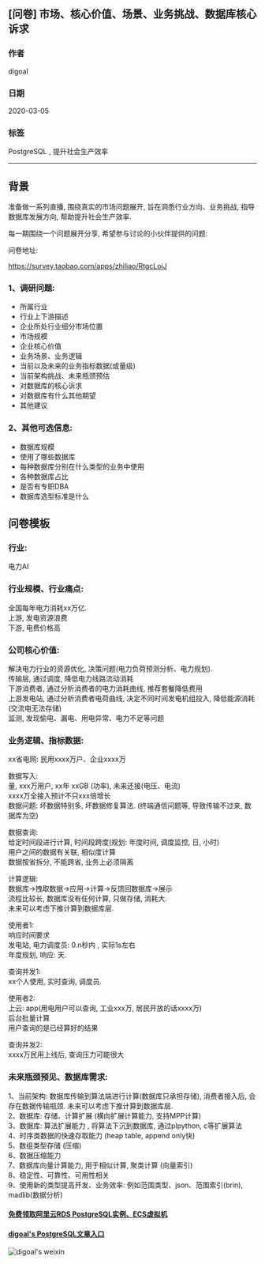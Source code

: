 ## [问卷] 市场、核心价值、场景、业务挑战、数据库核心诉求         
                               
### 作者                               
digoal                              
                              
### 日期                              
2020-03-05                             
                              
### 标签                              
PostgreSQL , 提升社会生产效率         
                              
----                              
                              
## 背景            
准备做一系列直播, 围绕真实的市场问题展开, 旨在洞悉行业方向、业务挑战, 指导数据库发展方向, 帮助提升社会生产效率.    
    
每一期围绕一个问题展开分享, 希望参与讨论的小伙伴提供的问题:     
    
问卷地址:    
    
https://survey.taobao.com/apps/zhiliao/RtgcLoiJ  
    
### 1、调研问题:    
- 所属行业    
- 行业上下游描述    
- 企业所处行业细分市场位置    
- 市场规模    
- 企业核心价值    
- 业务场景、业务逻辑   
- 当前以及未来的业务指标数据(或量级)    
- 当前架构挑战、未来瓶颈预估   
- 对数据库的核心诉求    
- 对数据库有什么其他期望    
- 其他建议    
    
### 2、其他可选信息:    
- 数据库规模    
- 使用了哪些数据库    
- 每种数据库分别在什么类型的业务中使用    
- 各种数据库占比    
- 是否有专职DBA    
- 数据库选型标准是什么    
      
## 问卷模板    
### 行业:     
电力AI     
    
### 行业规模、行业痛点:    
全国每年电力消耗xx万亿.     
上游, 发电资源浪费    
下游, 电费价格高    
    
### 公司核心价值:     
解决电力行业的资源优化, 决策问题(电力负荷预测分析、电力规划).     
传输层, 通过调度, 降低电力线路流动消耗     
下游消费者, 通过分析消费者的电力消耗曲线, 推荐套餐降低费用     
上游发电站, 通过分析消费者电荷曲线, 决定不同时间发电机组投入, 降低能源消耗(交流电无法存储)     
监测, 发现偷电、漏电、用电异常、电力不足等问题     
    
### 业务逻辑、指标数据:    
xx省电网: 民用xxxx万户、企业xxxx万    
    
数据写入:     
量, xxx万用户, xx年 xxGB (功率), 未来还接(电压、电流)     
xxxx万全接入预计不只xxx倍增长    
数据问题: 坏数据特别多, 坏数据修复算法. (终端通信问题等, 导致传输不过来, 数据库为空)     
    
数据查询:     
给定时间段进行计算, 时间段跨度(规划: 年度时间, 调度监控, 日, 小时)    
用户之间的数据有关联, 相似度计算    
数据按省拆分, 不能跨省, 业务上必须隔离    
    
计算逻辑:     
数据库->拽取数据->应用->计算->反馈回数据库->展示    
流程比较长, 数据库没有任何计算, 只做存储, 消耗大.    
未来可以考虑下推计算到数据库层.     
    
使用者1:     
响应时间要求     
发电站, 电力调度员: 0.n秒内 , 实际1s左右    
年度规划, 响应: 天.     
    
查询并发1:     
xx个人使用, 实时查询, 调度员.     
    
使用者2:     
上云: app(用电用户可以查询, 工业xxx万, 居民开放的话xxxx万)      
后台批量计算    
用户查询的是已经算好的结果     
    
查询并发2:    
xxxx万民用上线后, 查询压力可能很大     
    
### 未来瓶颈预见、数据库需求:     
1、当前架构: 数据库传输到算法端进行计算(数据库只承担存储), 消费者接入后, 会存在数据传输瓶颈. 未来可以考虑下推计算到数据库层.     
2、数据库: 存储、计算扩展 (横向扩展计算能力, 支持MPP计算)    
3、数据库: 算法扩展能力 , 将算法下沉到数据库, 通过plpython, c等扩展算法    
4、时序类数据的快速存取能力 (heap table, append only快)    
5、数组类型存储 (压缩)    
6、数据压缩能力     
7、数据库向量计算能力, 用于相似计算, 聚类计算 (向量索引)     
8、稳定性、可靠性、可用性相关     
9、使用新的类型提高开发、业务效率: 例如范围类型、json、范围索引(brin), madlib(数据分析)    
    
    
  
#### [免费领取阿里云RDS PostgreSQL实例、ECS虚拟机](https://www.aliyun.com/database/postgresqlactivity "57258f76c37864c6e6d23383d05714ea")
  
  
#### [digoal's PostgreSQL文章入口](https://github.com/digoal/blog/blob/master/README.md "22709685feb7cab07d30f30387f0a9ae")
  
  
![digoal's weixin](../pic/digoal_weixin.jpg "f7ad92eeba24523fd47a6e1a0e691b59")
  
